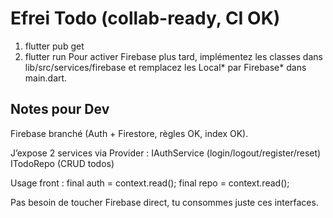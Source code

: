 # Efrei Todo (collab-ready, CI OK)
1) flutter pub get
2) flutter run
Pour activer Firebase plus tard, implémentez les classes dans lib/src/services/firebase et remplacez les Local* par Firebase* dans main.dart.

## Notes pour Dev 
Firebase branché (Auth + Firestore, règles OK, index OK).

J’expose 2 services via Provider :
IAuthService (login/logout/register/reset)
ITodoRepo (CRUD todos)

Usage front :
final auth = context.read<IAuthService>();
final repo = context.read<ITodoRepo>();
 
Pas besoin de toucher Firebase direct, tu consommes juste ces interfaces.
